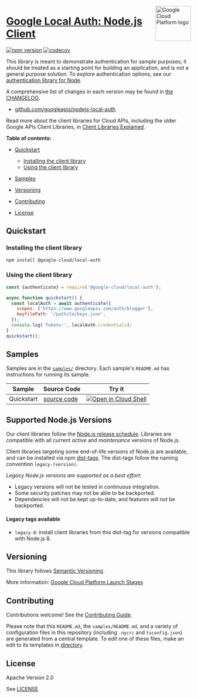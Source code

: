 [//]: # "This README.md file is auto-generated, all changes to this file will be lost."
[//]: # "To regenerate it, use `python -m synthtool`."
<img src="https://avatars2.githubusercontent.com/u/2810941?v=3&s=96" alt="Google Cloud Platform logo" title="Google Cloud Platform" align="right" height="96" width="96"/>

# [Google Local Auth: Node.js Client](https://github.com/googleapis/nodejs-local-auth)


[![npm version](https://img.shields.io/npm/v/@google-cloud/local-auth.svg)](https://www.npmjs.org/package/@google-cloud/local-auth)
[![codecov](https://img.shields.io/codecov/c/github/googleapis/nodejs-local-auth/main.svg?style=flat)](https://codecov.io/gh/googleapis/nodejs-local-auth)




This library is meant to demonstrate authentication for sample purposes; it should be treated as a starting point for building an application, and is not a general purpose solution. To explore authentication options, see our [authentication library for Node](https://github.com/googleapis/google-auth-library-nodejs).


A comprehensive list of changes in each version may be found in
[the CHANGELOG](https://github.com/googleapis/nodejs-local-auth/blob/main/CHANGELOG.md).



* [github.com/googleapis/nodejs-local-auth](https://github.com/googleapis/nodejs-local-auth)

Read more about the client libraries for Cloud APIs, including the older
Google APIs Client Libraries, in [Client Libraries Explained][explained].

[explained]: https://cloud.google.com/apis/docs/client-libraries-explained

**Table of contents:**


* [Quickstart](#quickstart)

  * [Installing the client library](#installing-the-client-library)
  * [Using the client library](#using-the-client-library)
* [Samples](#samples)
* [Versioning](#versioning)
* [Contributing](#contributing)
* [License](#license)

## Quickstart

### Installing the client library

```bash
npm install @google-cloud/local-auth
```


### Using the client library

```javascript
const {authenticate} = require('@google-cloud/local-auth');

async function quickstart() {
  const localAuth = await authenticate({
    scopes: ['https://www.googleapis.com/auth/blogger'],
    keyfilePath: '/path/to/keys.json',
  });
  console.log('Tokens:', localAuth.credentials);
}
quickstart();

```



## Samples

Samples are in the [`samples/`](https://github.com/googleapis/nodejs-local-auth/tree/main/samples) directory. Each sample's `README.md` has instructions for running its sample.

| Sample                      | Source Code                       | Try it |
| --------------------------- | --------------------------------- | ------ |
| Quickstart | [source code](https://github.com/googleapis/nodejs-local-auth/blob/main/samples/quickstart.js) | [![Open in Cloud Shell][shell_img]](https://console.cloud.google.com/cloudshell/open?git_repo=https://github.com/googleapis/nodejs-local-auth&page=editor&open_in_editor=samples/quickstart.js,samples/README.md) |



## Supported Node.js Versions

Our client libraries follow the [Node.js release schedule](https://nodejs.org/en/about/releases/).
Libraries are compatible with all current _active_ and _maintenance_ versions of
Node.js.

Client libraries targeting some end-of-life versions of Node.js are available, and
can be installed via npm [dist-tags](https://docs.npmjs.com/cli/dist-tag).
The dist-tags follow the naming convention `legacy-(version)`.

_Legacy Node.js versions are supported as a best effort:_

* Legacy versions will not be tested in continuous integration.
* Some security patches may not be able to be backported.
* Dependencies will not be kept up-to-date, and features will not be backported.

#### Legacy tags available

* `legacy-8`: install client libraries from this dist-tag for versions
  compatible with Node.js 8.

## Versioning

This library follows [Semantic Versioning](http://semver.org/).






More Information: [Google Cloud Platform Launch Stages][launch_stages]

[launch_stages]: https://cloud.google.com/terms/launch-stages

## Contributing

Contributions welcome! See the [Contributing Guide](https://github.com/googleapis/nodejs-local-auth/blob/main/CONTRIBUTING.md).

Please note that this `README.md`, the `samples/README.md`,
and a variety of configuration files in this repository (including `.nycrc` and `tsconfig.json`)
are generated from a central template. To edit one of these files, make an edit
to its templates in
[directory](https://github.com/googleapis/synthtool).

## License

Apache Version 2.0

See [LICENSE](https://github.com/googleapis/nodejs-local-auth/blob/main/LICENSE)



[shell_img]: https://gstatic.com/cloudssh/images/open-btn.png
[projects]: https://console.cloud.google.com/project
[billing]: https://support.google.com/cloud/answer/6293499#enable-billing

[auth]: https://cloud.google.com/docs/authentication/getting-started
